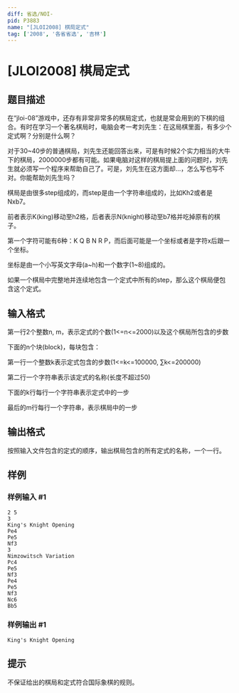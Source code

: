 ```yaml
---
diff: 省选/NOI-
pid: P3883
name: "[JLOI2008] 棋局定式"
tag: ['2008', '各省省选', '吉林']
---
```

# [JLOI2008] 棋局定式
## 题目描述

在“jloi-08”游戏中，还存有非常非常多的棋局定式，也就是常会用到的下棋的组合。有时在学习一个著名棋局时，电脑会考一考刘先生：在这局棋里面，有多少个定式啊？分别是什么啊？


对于30~40步的普通棋局，刘先生还能回答出来，可是有时候2个实力相当的大牛下的棋局，2000000步都有可能。如果电脑对这样的棋局提上面的问题时，刘先生就必须写一个程序来帮助自己了。可是，刘先生在这方面却…，怎么写也写不对。你能帮助刘先生吗？


棋局是由很多step组成的，而step是由一个字符串组成的，比如Kh2或者是Nxb7。

前者表示K(king)移动至h2格，后者表示N(knight)移动至b7格并吃掉原有的棋子。


第一个字符可能有6种：K Q B N R P，而后面可能是一个坐标或者是字符x后跟一个坐标。


坐标是由一个小写英文字母(a~h)和一个数字(1~8)组成的。


如果一个棋局中完整地并连续地包含一个定式中所有的step，那么这个棋局便包含这个定式。

## 输入格式

第一行2个整数n, m，表示定式的个数(1<=n<=2000)以及这个棋局所包含的步数


下面的n个块(block)，每块包含：

第一行一个整数k表示定式包含的步数(1<=k<=100000, ∑k<=200000)

第二行一个字符串表示该定式的名称(长度不超过50)

下面的k行每行一个字符串表示定式中的一步


最后的m行每行一个字符串，表示棋局中的一步

## 输出格式

按照输入文件包含的定式的顺序，输出棋局包含的所有定式的名称，一个一行。

## 样例

### 样例输入 #1
```
2 5
3
King's Knight Opening
Pe4
Pe5
Nf3
3
Nimzowitsch Variation
Pc4
Pe5
Nf3
Pe4
Pe5
Nf3
Nc6
Bb5

```
### 样例输出 #1
```
King's Knight Opening
```
## 提示

不保证给出的棋局和定式符合国际象棋的规则。

